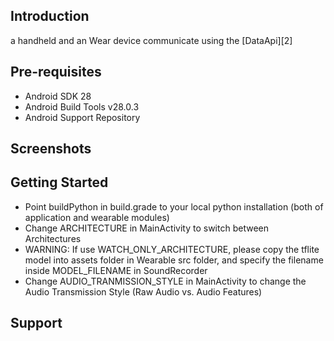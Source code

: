 
Introduction
------------
a handheld and an Wear device communicate
using the [DataApi][2]

Pre-requisites
--------------

- Android SDK 28
- Android Build Tools v28.0.3
- Android Support Repository

Screenshots
-------------

Getting Started
---------------

- Point buildPython in build.grade to your local python installation (both of application and wearable modules)
- Change ARCHITECTURE in MainActivity to switch between Architectures
- WARNING: If use WATCH_ONLY_ARCHITECTURE, please copy the tflite model into assets folder in Wearable src folder, and specify the filename inside MODEL_FILENAME in SoundRecorder
- Change AUDIO_TRANMISSION_STYLE in MainActivity to change the Audio Transmission Style (Raw Audio vs. Audio Features)

Support
-------

